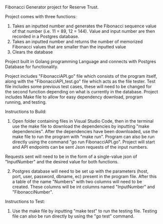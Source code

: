 Fibonacci Generator project for Reserve Trust.

Project comes with three functions: 

1) Takes an inputted number and generates the Fibonacci sequence value of that number (i.e. 11 = 89, 12 = 144). Value and input number are then recorded in a Postgres database.
2) Takes an inputted number and returns the number of memorized Fibonacci values that are smaller than the inputted value
3) Clears the database

Project built in Golang programming Language and connects with Postgres Database for functionality.

Project includes "FibonacciAPI.go" file which consists of the program itself, along with the "FibonacciAPI_test.go" file which acts as the file tester. Test file includes some previous test cases, these will need to be changed for the second function depending on what is currently in the database. Project includes Make file to allow for easy dependency download, program running, and testing. 

Instructions to Build:

1) Open folder containing files in Visual Studio Code, then in the terminal use the make file to download the dependencies by inputting "make dependencies". After the dependencies have been downloaded, use the make file to run the program with "make run". Program can also be run directly using the command "go run FibonacciAPI.go". Project will start and API endpoints can be sent Json requests of the input numbers. 

Requests sent will need to be in the form of a single-value json of "InputNumber" and the desired value for both functions.

2) Postgres database will need to be set up with the parameters (host, port, user, password, dbname, ec) present in the program file. After this a table of the name "Numbers" with two columns will need to be created. These columns will be int columns named "InputNumber" and "FibonacciNumber".

Instructions to Test:

1) Use the make file by inputting "make test" to run the testing file. Testing file can also be run directly by using the "go test" command.
